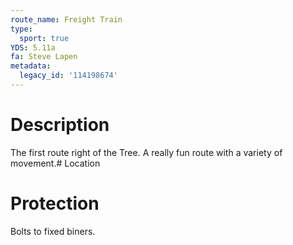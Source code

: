 ```yaml
---
route_name: Freight Train
type:
  sport: true
YDS: 5.11a
fa: Steve Lapen
metadata:
  legacy_id: '114198674'
---
```

# Description
The first route right of the Tree. A really fun route with a variety of movement.# Location
# Protection
Bolts to fixed biners.